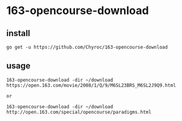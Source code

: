 # 163-opencourse-download

## install
```
go get -u https://github.com/Chyroc/163-opencourse-download
```

## usage
```
163-opencourse-download -dir ~/download https://open.163.com/movie/2008/1/Q/9/M6SL23BRS_M6SL2J9Q9.html

or

163-opencourse-download -dir ~/download http://open.163.com/special/opencourse/paradigms.html
```
